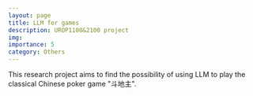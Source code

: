 ```yaml
---
layout: page
title: LLM for games
description: UROP1100&2100 project
img:
importance: 5
category: Others
---
```

This research project aims to find the possibility of using LLM to play the classical Chinese poker game "斗地主".
